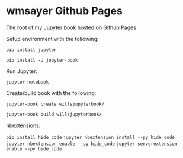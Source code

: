 # wmsayer Github Pages

The root of my Jupyter book hosted on Github Pages

Setup environment with the following:

`pip install jupyter`

`pip install -U jupyter-book`

Run Jupyter:

`jupyter notebook`

Create/build book with the following:

`jupyter-book create willsjupyterbook/`

`jupyter-book build willsjupyterbook/`

nbextensions:

`pip install hide_code`
`jupyter nbextension install --py hide_code`
`jupyter nbextension enable --py hide_code`
`jupyter serverextension enable --py hide_code`

